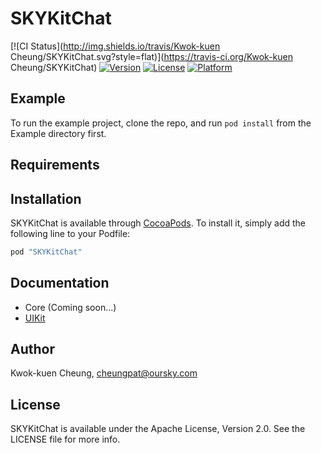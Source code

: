 # SKYKitChat

[![CI Status](http://img.shields.io/travis/Kwok-kuen Cheung/SKYKitChat.svg?style=flat)](https://travis-ci.org/Kwok-kuen Cheung/SKYKitChat)
[![Version](https://img.shields.io/cocoapods/v/SKYKitChat.svg?style=flat)](http://cocoapods.org/pods/SKYKitChat)
[![License](https://img.shields.io/cocoapods/l/SKYKitChat.svg?style=flat)](http://cocoapods.org/pods/SKYKitChat)
[![Platform](https://img.shields.io/cocoapods/p/SKYKitChat.svg?style=flat)](http://cocoapods.org/pods/SKYKitChat)

## Example

To run the example project, clone the repo, and run `pod install` from the Example directory first.

## Requirements

## Installation

SKYKitChat is available through [CocoaPods](http://cocoapods.org). To install
it, simply add the following line to your Podfile:

```ruby
pod "SKYKitChat"
```

## Documentation

- Core (Coming soon...)
- [UIKit](https://github.com/SkygearIO/chat-SDK-iOS/blob/master/docs/UIKit/index.md)

## Author

Kwok-kuen Cheung, cheungpat@oursky.com

## License

SKYKitChat is available under the Apache License, Version 2.0. See the LICENSE file for more info.
